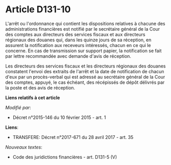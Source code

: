 # Article D131-10

L'arrêt ou l'ordonnance qui contient les dispositions relatives à chacune des administrations financières est notifié par le
secrétaire général de la Cour des comptes aux directeurs des services fiscaux et aux directeurs régionaux des douanes qui,
dans les quinze jours de sa réception, en assurent la notification aux receveurs intéressés, chacun en ce qui le concerne. En
cas de transmission sur support papier, la notification se fait par lettre recommandée avec demande d'avis de réception. 

Les directeurs des services fiscaux et les directeurs régionaux des douanes constatent l'envoi des extraits de l'arrêt et la
date de notification de chacun d'eux par un procès-verbal qui est adressé au secrétaire général de la Cour des comptes,
appuyé, le cas échéant, des récépissés de dépôt délivrés par la poste et des avis de réception.

**Liens relatifs à cet article**

_Modifié par_:

  - Décret n°2015-146 du 10 février 2015 - art. 1

**Liens**:

  - TRANSFERE: Décret n°2017-671 du 28 avril 2017 - art. 35

_Nouveaux textes_:

  - Code des juridictions financières - art. D131-5 (V)
